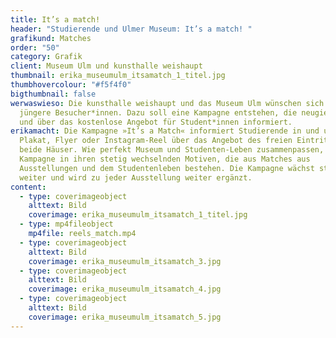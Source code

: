 ```yaml
---
title: It’s a match!
header: "Studierende und Ulmer Museum: It’s a match! "
grafikund: Matches
order: "50"
category: Grafik
client: Museum Ulm und kunsthalle weishaupt
thumbnail: erika_museumulm_itsamatch_1_titel.jpg
thumbhovercolour: "#f5f4f0"
bigthumbnail: false
werwaswieso: Die kunsthalle weishaupt und das Museum Ulm wünschen sich mehr
  jüngere Besucher*innen. Dazu soll eine Kampagne entstehen, die neugierig macht
  und über das kostenlose Angebot für Student*innen informiert.
erikamacht: Die Kampagne »It’s a Match« informiert Studierende in und um Ulm via
  Plakat, Flyer oder Instagram-Reel über das Angebot des freien Eintritts in
  beide Häuser. Wie perfekt Museum und Studenten-Leben zusammenpassen, zeigt die
  Kampagne in ihren stetig wechselnden Motiven, die aus Matches aus
  Ausstellungen und dem Studentenleben bestehen. Die Kampagne wächst stetig
  weiter und wird zu jeder Ausstellung weiter ergänzt.
content:
  - type: coverimageobject
    alttext: Bild
    coverimage: erika_museumulm_itsamatch_1_titel.jpg
  - type: mp4fileobject
    mp4file: reels_match.mp4
  - type: coverimageobject
    alttext: Bild
    coverimage: erika_museumulm_itsamatch_3.jpg
  - type: coverimageobject
    alttext: Bild
    coverimage: erika_museumulm_itsamatch_4.jpg
  - type: coverimageobject
    alttext: Bild
    coverimage: erika_museumulm_itsamatch_5.jpg
---
```


